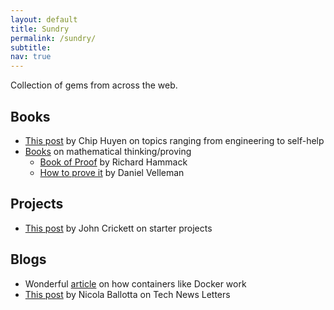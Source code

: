 ```yaml
---
layout: default
title: Sundry
permalink: /sundry/
subtitle: 
nav: true
---
```


Collection of gems from across the web.

## Books
- [This post](https://huyenchip.com/2022/12/27/books-for-every-engineer.html) by Chip Huyen on topics ranging from engineering to self-help
- [Books](https://matheducators.stackexchange.com/questions/27426/a-good-book-about-mathematical-thinking) on mathematical thinking/proving
  - [Book of Proof](https://www.people.vcu.edu/%7Erhammack/BookOfProof/BookOfProof.pdf) by Richard Hammack
  - [How to prove it](https://users.metu.edu.tr/serge/courses/111-2011/textbook-math111.pdf) by Daniel Velleman

## Projects
- [This post](https://www.linkedin.com/posts/johncrickett_the-best-way-to-learn-to-build-software-activity-7138874869806460930-Vt0V/) by John Crickett on starter projects

## Blogs
- Wonderful [article](https://medium.com/@saschagrunert/demystifying-containers-part-i-kernel-space-2c53d6979504) on how containers like Docker work
- [This post](https://www.linkedin.com/posts/nicolaballotta_engineering-careergrowth-leadership-activity-7141834365977739264-f8mO?utm_source=share&utm_medium=member_desktop) by Nicola Ballotta on Tech News Letters

